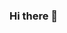 ### Hi there 👋

<!--
**zhaobisheng/zhaobisheng** is a ✨ _special_ ✨ repository because its `README.md` (this file) appears on your GitHub profile.

Here are some ideas to get you started:

- 🔭 I’m currently working on ...
- 🌱 I’m currently learning ...
- 👯 I’m looking to collaborate on ...
- 🤔 I’m looking for help with ...
- 💬 Ask me about ...
- 📫 How to reach me: ...
- 😄 Pronouns: ...
- ⚡ Fun fact: ...
-->


<!--

[![stat](https://github-readme-stats.vercel.app/api?username=zhaobisheng&show_icons=true&&theme=default&hide=["contribs"])](https://github.com/zhaobisheng)

[![Top Langs](https://github-readme-stats.vercel.app/api/top-langs/?username=zhaobisheng&layout=compact)](https://github.com/zhaobisheng)

<details>
<summary>CLICK ME</summary>

![ip test](https://ip.ntrqq.net/images/yosuga.png?wd=JTIw&r=f7eppzl6j6)
</details>

-->

